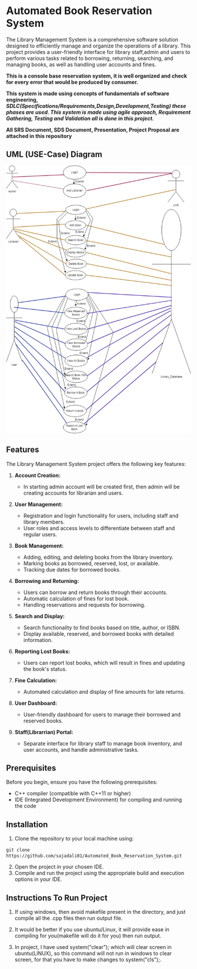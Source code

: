 # Automated Book Reservation System

The Library Management System is a comprehensive software solution designed to efficiently manage and organize the operations of a library. This project provides a user-friendly interface for library staff,admin and users to perform various tasks related to borrowing, returning, searching, and managing books, as well as handling user accounts and fines.

**This is a console base reservation system, it is well organized and check for every error that would be produced by consumer.**

**This system is made using concepts of fundamentals of software engineering, _SDLC(Specifications/Requirements,Design,Development,Testing) these phases are used. This system is made using agile approach, Requirement Gathering, Testing and Validation all is done in this project._**

**All SRS Document, SDS Document, Presentation, Project Proposal are attached in this repository**


## UML (USE-Case) Diagram

![Automated Book Reservation System](./assests/USE_CASE_DIAGRAM.JPG) 

## Features

The Library Management System project offers the following key features:

1. **Account Creation:**
      - In starting admin account will be created first, then admin will be creating accounts for librarian and users.

2. **User Management:**
   - Registration and login functionality for users, including staff and library members.
   - User roles and access levels to differentiate between staff and regular users.

3. **Book Management:**
   - Adding, editing, and deleting books from the library inventory.
   - Marking books as borrowed, reserved, lost, or available.
   - Tracking due dates for borrowed books.

4. **Borrowing and Returning:**
   - Users can borrow and return books through their accounts.
   - Automatic calculation of fines for lost book.
   - Handling reservations and requests for borrowing.

5. **Search and Display:**
   - Search functionality to find books based on title, author, or ISBN.
   - Display available, reserved, and borrowed books with detailed information.

6. **Reporting Lost Books:**
   - Users can report lost books, which will result in fines and updating the book's status.

7. **Fine Calculation:**
   - Automated calculation and display of fine amounts for late returns.

8. **User Dashboard:**
   - User-friendly dashboard for users to manage their borrowed and reserved books.

9. **Staff(Librarrian) Portal:**
   - Separate interface for library staff to manage book inventory, and user accounts, and handle administrative tasks.

## Prerequisites

Before you begin, ensure you have the following prerequisites:

- C++ compiler (compatible with C++11 or higher)
- IDE (Integrated Development Environment) for compiling and running the code

## Installation

1. Clone the repository to your local machine using:
```
git clone  https://github.com/sajadali01/Automated_Book_Reservation_System.git
`````
2. Open the project in your chosen IDE.
3. Compile and run the project using the appropriate build and execution options in your IDE.

## Instructions To Run Project

1. If using windows, then avoid makefile present in the directory, and just compile all the .cpp files then run output file.

2. It would be better if you use ubuntu/Linux, it will provide ease in compiling for you(makefile will do it for you) then run output.

3. In project, I have used system("clear"); which will clear screen in ubuntu(LINUX), so this command will not run in windows to clear screen, for that you have to make changes to system("cls");.